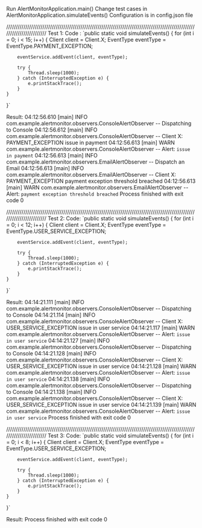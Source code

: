 Run AlertMonitorApplication.main()
Change test cases in AlertMonitorApplication.simulateEvents()
Configuration is in config.json file

////////////////////////////////////////////////////////////////////////////////////////////////////////////////////////
Test 1:
Code :
`public static void simulateEvents() {
    for (int i = 0; i < 15; i++) {
        Client client = Client.X;
        EventType eventType = EventType.PAYMENT_EXCEPTION;

        eventService.addEvent(client, eventType);

        try {
            Thread.sleep(1000);
        } catch (InterruptedException e) {
            e.printStackTrace();
        }
    }
}`

Result:
04:12:56.610 [main] INFO com.example.alertmonitor.observers.ConsoleAlertObserver -- Dispatching to Console
04:12:56.612 [main] INFO com.example.alertmonitor.observers.ConsoleAlertObserver -- Client X: PAYMENT_EXCEPTION issue in payment
04:12:56.613 [main] WARN com.example.alertmonitor.observers.ConsoleAlertObserver -- Alert: `issue in payment`
04:12:56.613 [main] INFO com.example.alertmonitor.observers.EmailAlertObserver -- Dispatch an Email
04:12:56.613 [main] INFO com.example.alertmonitor.observers.EmailAlertObserver -- Client X: PAYMENT_EXCEPTION payment exception threshold breached
04:12:56.613 [main] WARN com.example.alertmonitor.observers.EmailAlertObserver -- Alert: `payment exception threshold breached`
Process finished with exit code 0


////////////////////////////////////////////////////////////////////////////////////////////////////////////////////////
Test 2:
Code:
`public static void simulateEvents() {
    for (int i = 0; i < 12; i++) {
        Client client = Client.X;
        EventType eventType = EventType.USER_SERVICE_EXCEPTION;

        eventService.addEvent(client, eventType);

        try {
            Thread.sleep(1000);
        } catch (InterruptedException e) {
            e.printStackTrace();
        }
    }
}`

Result:
04:14:21.111 [main] INFO com.example.alertmonitor.observers.ConsoleAlertObserver -- Dispatching to Console
04:14:21.114 [main] INFO com.example.alertmonitor.observers.ConsoleAlertObserver -- Client X: USER_SERVICE_EXCEPTION issue in user service
04:14:21.117 [main] WARN com.example.alertmonitor.observers.ConsoleAlertObserver -- Alert: `issue in user service`
04:14:21.127 [main] INFO com.example.alertmonitor.observers.ConsoleAlertObserver -- Dispatching to Console
04:14:21.128 [main] INFO com.example.alertmonitor.observers.ConsoleAlertObserver -- Client X: USER_SERVICE_EXCEPTION issue in user service
04:14:21.128 [main] WARN com.example.alertmonitor.observers.ConsoleAlertObserver -- Alert: `issue in user service`
04:14:21.138 [main] INFO com.example.alertmonitor.observers.ConsoleAlertObserver -- Dispatching to Console
04:14:21.138 [main] INFO com.example.alertmonitor.observers.ConsoleAlertObserver -- Client X: USER_SERVICE_EXCEPTION issue in user service
04:14:21.139 [main] WARN com.example.alertmonitor.observers.ConsoleAlertObserver -- Alert: `issue in user service`
Process finished with exit code 0


////////////////////////////////////////////////////////////////////////////////////////////////////////////////////////
Test 3:
Code:
`public static void simulateEvents() {
    for (int i = 0; i < 8; i++) {
        Client client = Client.X;
        EventType eventType = EventType.USER_SERVICE_EXCEPTION;

        eventService.addEvent(client, eventType);

        try {
            Thread.sleep(1000);
        } catch (InterruptedException e) {
            e.printStackTrace();
        }
    }
}`

Result:
Process finished with exit code 0
